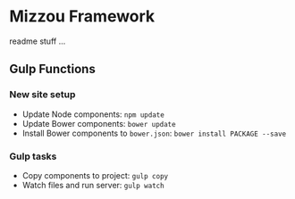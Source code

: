 # Mizzou Framework

readme stuff ...

## Gulp Functions

### New site setup

* Update Node components: `npm update`
* Update Bower components: `bower update`
* Install Bower components to `bower.json`: `bower install PACKAGE --save`

### Gulp tasks

* Copy components to project: `gulp copy`
* Watch files and run server: `gulp watch`

